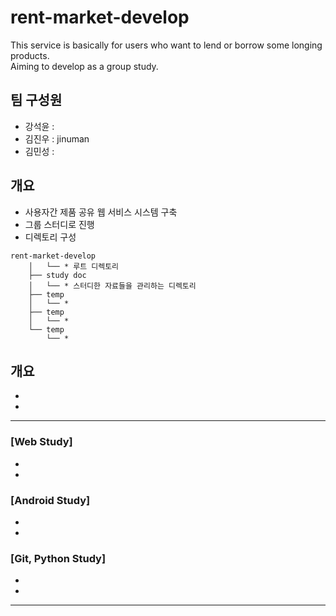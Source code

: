 # rent-market-develop
This service is basically for users who want to lend or borrow some longing products.  
Aiming to develop as a group study.

## 팀 구성원
- 강석윤 : 
- 김진우 : jinuman
- 김민성 : 

## 개요

- 사용자간 제품 공유 웹 서비스 시스템 구축
- 그룹 스터디로 진행
- 디렉토리 구성
```
rent-market-develop
    │   └── * 루트 디렉토리
    ├── study doc
    │   └── * 스터디한 자료들을 관리하는 디렉토리
    ├── temp
    │   └── * 
    ├── temp
    │   └── * 
    └── temp
        └── * 
```
## 개요
-
-
---
### [Web Study]
-
-

### [Android Study]
-
-

### [Git, Python Study]
- 
- 

---
